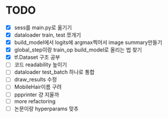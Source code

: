 # TODO

- [x] sess를 main.py로 옮기기
- [x] dataloader train, test 쪼개기
- [x] build_model에서 logits에 argmax찍어서 image summary만들기
- [x] global_step이랑 train_op build_model로 올리는 법 찾기
- [x] tf.Dataset 구조 공부
- [ ] 코드 readability 높이기
- [ ] dataloader test_batch 하나로 통합
- [ ] draw_results 수정
- [ ] MobileHair이름 구려
- [ ] ppprinter 걍 지울까
- [ ] more refactoring
- [ ] 논문이랑 hyperparams 맞추
